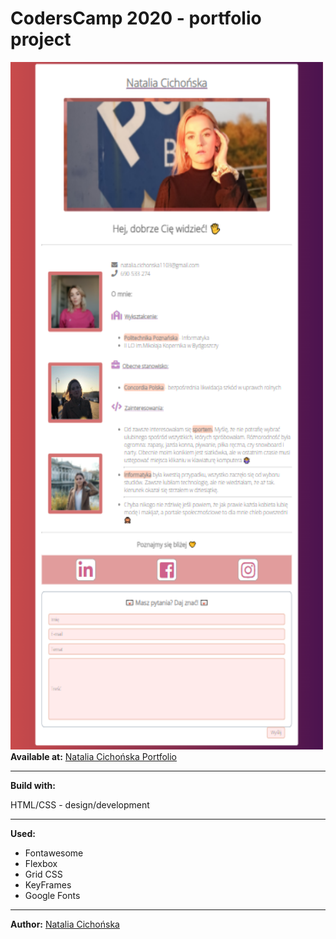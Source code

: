# CodersCamp 2020 - portfolio project
<img src="images/page.png" alt="page" width="500" height="1100">
<b>Available at:</b> <a href="https://nataliacichonska.github.io/BusinessCard/" target="_blank">Natalia Cichońska Portfolio</a>
<hr>
<b> Build with:</b>
<p>HTML/CSS - design/development</p>
<hr>
<b> Used:</b>
<ul>
  <li>Fontawesome</li>
  <li>Flexbox</li>
  <li>Grid CSS</li>
  <li>KeyFrames</li>
  <li>Google Fonts</li>
</ul>
<hr>
<b>Author:</b>
<a href="https://github.com/NataliaCichonska" target="_blank">Natalia Cichońska</a>
